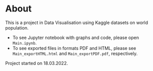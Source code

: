 # About

This is a project in Data Visualisation using Kaggle datasets on world population.
- To see Jupyter notebook with graphs and code, please open ```Main.ipynb```. 
- To see exported files in formats PDF and HTML, please see ```Main_exportHTML.html``` and ```Main_exportPDF.pdf```, respectively. 

Project started on 18.03.2022. 